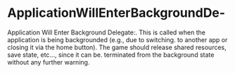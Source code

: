 # ApplicationWillEnterBackgroundDe-

Application Will Enter Background Delegate:. This is called when the application is being backgrounded (e.g., due to switching. to another app or closing it via the home button). The game should release shared resources, save state, etc..., since it can be. terminated from the background state without any further warning.

